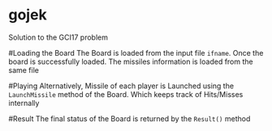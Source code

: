 # gojek
Solution to the GCI17 problem


#Loading the Board
The Board is loaded from the input file `ifname`. Once the board is successfully loaded. The missiles information is loaded from the same file

#Playing
Alternatively, Missile of each player is Launched using the `LaunchMissile` method of the Board. Which keeps track of Hits/Misses internally

#Result
The final status of the Board is returned by the `Result()` method
